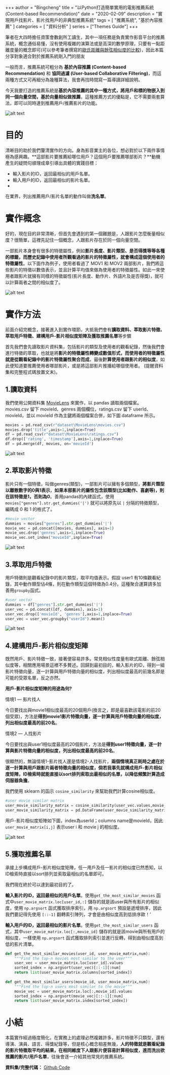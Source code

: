 +++
author = "Bingcheng"
title = "以Python打造簡單實用的電影推薦系統 (Content-based Recommendation)"
date = "2020-02-09"
description = "實現用戶找影片、影片找用戶的非典型推薦系統"
tags = [
    "推薦系統",
    "基於內容推薦"
]
categories = [
    "資料分析"
]
series = ["Themes Guide"]
+++

筆者在大四時擔任資策會數創所工讀生，其中一項任務是負責實作影音平台的推薦系統，概念通俗易懂，沒有使用複雜的演算法或是高深的數學原理，只要有一點距離度量的概念即可(可以參考筆者撰寫的[歐氏距離與餘弦相似度的比較](/post/euclidean-vs-cosine/))，因此本篇分享對象適合對於推薦系統剛入門的朋友

<!--more-->

一般而言，推薦系統可粗分為 **基於內容推薦 (Content-based Recommendation)** 和 **協同過濾 (User-based Collaborative Filtering)**，而這兩種方式又可再細分為幾種算法，我會再找時間寫一篇導讀詳細說明。

今天我要打造的推薦系統是**基於內容推薦的其中一種方式，將用戶和標的物嵌入到同一個向量空間，基於向量相似做推薦**，這種推薦方式的優點是，它不需要兩套算法，即可以同時達到推薦用戶/推薦影片的功能。

![alt text](image-5.png)

# 目的
清晰目的助於我們釐清實作的方向。身為影音業主的各位，想必對於以下兩件事情極為感興趣。**這部影片要推薦給哪位用戶？這個用戶要推薦哪部影片？**動機產生的疑問句順理成章引導出具體的實踐目標：

* 輸入影片的ID，返回最相似的用戶名單。
* 輸入用戶的ID，返回最相似的影片名單。
* 
在業界，列出推薦用戶/影片名單的動作叫做**洗名單**。

# 實作概念
好的，現在目的非常清晰，但首先會遇到的第一個難題是，人跟影片怎麼衡量相似度？很簡單，這裡先記住一個概念，人跟影片存在於同一個向量空間。

一部影片本身會有很多的特徵屬性，例如**影片長度、影片類型、是否得獎等等各種的標籤，而歷史記錄中使用者所觀看過的影片的特徵屬性，就會構成這個使用者的特徵屬性**。以下面作為例子，使用者看過了 MOV1 和 MOV2 兩部影片，我們將這些影片的特徵以數值表示，並且計算平均值來做為使用者的特徵屬性。如此一來使用者跟影片就擁有同樣的特徵屬性(影片長度、動作片、外語片及是否得獎)，就可以計算兩者之間的相似度了。

![alt text](image.png)

# 實作方法
前面介紹完概念，接著進入到實作環節。大抵我們會有**讀取資料、萃取影片特徵、萃取用戶特徵、建構用戶-影片相似度矩陣及獲取推薦名單**等步驟

首先我們會先讀取影片資料集，包括影片的類型及使用者的觀看紀錄，然後我們會進行特徵的萃取，也就是將**影片的特徵屬性轉變成數值形式，而使用者的特徵屬性就是從觀看紀錄中的影片特徵屬性聚合而成**，最後**計算使用者跟影片的相似度**，如此便知道要推薦使用者哪部影片，或是將這部影片推播給哪個使用者。
(提醒資料集和完整程式碼放置文末)。

## 1.讀取資料

我們使用公開資料集 [MovieLens](https://grouplens.org/datasets/movielens/) 來實作，以 pandas 讀取兩個檔案。movies.csv 留下 movieId、genres 兩個欄位，ratings.csv 留下 userId、 movieId，並以 movieId 作為主鍵將兩個檔案合併，如下圖 dataframe 所示。

```python
movies = pd.read_csv(r"dataset\MovieLens\movies.csv")
movies.drop('title',axis=1,inplace=True)
df = pd.read_csv(r"dataset\MovieLens\ratings.csv")
df.drop(['rating', 'timestamp'],axis=1,inplace=True)
df = pd.merge(df, movies, on='movieId')
```
![alt text](image-1.png)

## 2.萃取影片特徵
影片只有一個特徵，叫做genres(類型)，一部影片可以擁有多個類型，**將影片類型以離散數字的0與1表示**，**如果本部影片的屬性包含該類型(比如動作、喜劇等)，則在該特徵是1，否則為0**。善用pandas的內建函式，使用 `movies["genres"].str.get_dummies('|')` 就可以將原先以 `|` 分隔的特徵類型，編碼成 0 和 1 的格式了。

```python
#movie vector
dummies = movies["genres"].str.get_dummies('|')
movie_vec = pd.concat([movies, dummies], axis=1)
movie_vec.drop('genres',axis=1,inplace=True)
movie_vec.set_index("movieId",inplace=True)
```

![alt text](image-2.png)

## 3.萃取用戶特徵
用戶特徵則是觀看紀錄中的影片類型，取平均值表示。假設 user1 有10條觀看紀錄，其中動作類型佔4條，則在動作類型這個特徵為0.4分。這種聚合運算請多加善用`groupby`函式。

```python
#user vector 
dummies = df["genres"].str.get_dummies('|')
user_vec = pd.concat([df, dummies], axis=1)
user_vec.drop(['movieId', 'genres'],axis=1,inplace=True)
user_vec = user_vec.groupby("userId").mean()
```

![alt text](image-3.png)

## 4.建構用戶-影片相似度矩陣

既然用戶、影片特徵一致，接著便容易許多。常見相似性度量有歐式距離、餘弦相似度等，相關應用場景這裡不多贅述。回歸到最初目的，輸入影片的ID，得到一組影片特徵向量，逐一計算與用戶特徵向量的相似度，列出相似度最高的前幾名即是可能的受眾名單，反之亦然。

**用戶-影片相似度矩陣的用途為何?**

情境1 — 影片找人

今日要找出與movie1相似度最高的20個用戶(換言之，即是最喜歡該電影的前20個受眾)，方法是**得到movie1影片特徵向量，逐一計算與用戶特徵向量的相似度，列出相似度最高的前20名**。

情境2 — 人找影片

今日要找出與user1相似度最高的20個影片，方法是**得到user1特徵向量，逐一計算與影片特徵向量的相似度，列出相似度最高的前20名**。

很顯然的，無論情境1-影片找人還是情境2-人找影片，**兩個情境真正耗時之處在於逐一計算與用戶跟影片兩者特徵向量的相似度，倘若我事先就構成用戶-影片相似度矩陣，ID檢索時就能直接以sort排列索取出最相似的名單，以降低頻繁計算造成伺服器負擔**。

我們使用 sklearn 的函示 `cosine_similarity` 來幫助我們計算cosine相似度。

```python
#user movie similar matrix
user_movie_similarity_matrix = cosine_similarity(user_vec.values,movie_vec.values)
user_movie_similarity_matrix = pd.DataFrame(user_movie_similarity_matrix, index=user_vec.index,columns=movie_vec.index)
```
用戶-影片相似度矩陣如下圖，index為userId；columns name是movieId，因此 `user_movie_matrix[i,j]` 表示user i 和 movie j 的相似度。

![alt text](image-4.png)

## 5.獲取推薦名單
承接上步構成用戶-影片相似度矩陣，任一用戶及任一影片的相似度已然悉知，以ID檢索時直接以sort排列並索取最相似的名單即可。

我們現在終於可以達到最初目的了。

**輸入影片的ID，返回最相似的用戶名單**。使用`get_the_most_similar_movies` 函式中`user_movie_matrix.loc[user_id,:]` 儲存的就是該user與所有影片的相似度，使用 `np.argsort` 函式獲取排序索引，用 `np.argsort` 預設是遞增排序，因此我們要記得先使用 `[::-1]` 翻轉索引陣列，才會是由相似度高到低排序歐！’

**輸入用戶的ID，返回最相似的影片名單**。使用`get_the_most_similar_users` 函式，其中`user_movie_matrix.loc[:,movie_id]` 儲存的就是該movie與所有用戶的相似度，一樣使用 `np.argsort` 函式獲取排列索引並進行反轉，得到由相似度高到低的影片清單。

```python
def get_the_most_similar_movies(user_id, user_movie_matrix,num):
    """Find the top-n movies most similar to the user"""
    user_vec = user_movie_matrix.loc[user_id].values 
    sorted_index = np.argsort(user_vec)[::-1][:num]
    return list(user_movie_matrix.columns[sorted_index])
 
def get_the_most_similar_users(movie_id, user_movie_matrix,num):
    """Find the top-n users most similar to the movie"""
    movie_vec = user_movie_matrix.loc[:,movie_id].values 
    sorted_index = np.argsort(movie_vec)[::-1][:num]
    return list(user_movie_matrix.index[sorted_index])  
```

# 小結
本篇實作經過極度簡化，在實務上的處理必然複雜許多，影片特徵不只類型，還有導演、演員、語言、得獎紀錄等，但是核心概念相差無幾，**人的特徵就是觀看紀錄的影片特徵取平均的結果，在相同維度下人跟影片便容易計算相似度，進而洗出欲推薦的影片/用戶名單**，往後會逐一介紹其他常見的推薦系統。

**資料集/完整代碼：**
[Github Code](https://github.com/QiuBingCheng/MediumArticle/tree/main/Recommendation%20System?source=post_page-----b372769939af---------------------------------------)
